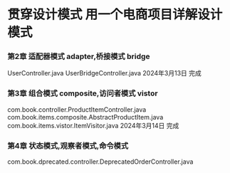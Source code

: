 # 贯穿设计模式 用一个电商项目详解设计模式

### 第2章 适配器模式 adapter,桥接模式 bridge
UserController.java
UserBridgeController.java
2024年3月13日  完成

### 第3章 组合模式 composite,访问者模式 vistor
com.book.controller.ProductItemController.java
com.book.items.composite.AbstractProductItem.java
com.book.items.vistor.ItemVisitor.java
2024年3月14日  完成

### 第4章 状态模式,观察者模式,命令模式
com.book.dprecated.controller.DeprecatedOrderController.java
